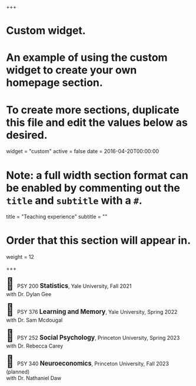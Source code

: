 +++
# Custom widget.
# An example of using the custom widget to create your own homepage section.
# To create more sections, duplicate this file and edit the values below as desired.
widget = "custom"
active = false
date = 2016-04-20T00:00:00

# Note: a full width section format can be enabled by commenting out the `title` and `subtitle` with a `#`.
title = "Teaching experience"
subtitle = ""

# Order that this section will appear in.
weight = 12

+++

<font size="6%">:pencil: </font> PSY 200 <big><b> Statistics</big></b>, Yale University,
Fall 2021<br>
with Dr. Dylan Gee

<font size="6%">:pencil: </font> PSY 376 <big><b> Learning and Memory</big></b>, Yale University,
Spring 2022<br>
with Dr. Sam Mcdougal

<font size="6%">:pencil: </font> PSY 252 <big><b> Social Psychology</big></b>, Princeton University, 
Spring 2023<br>
with Dr. Rebecca Carey

<font size="6%">:pencil: </font> PSY 340 <big><b> Neuroeconomics</big></b>, Princeton University, 
Fall 2023 (planned)<br>
with Dr. Nathaniel Daw